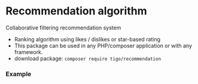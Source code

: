 # Recommendation algorithm
Collaborative filtering recommendation system
- Ranking algorithm using likes / dislikes or star-based rating
- This package can be used in any PHP/composer application or with any framework.
- download package: ```composer require tigo/recommendation```
### Example
